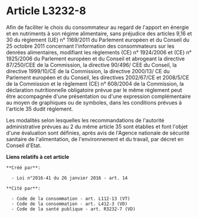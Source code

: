 # Article L3232-8

Afin de faciliter le choix du consommateur au regard de l'apport en énergie et en nutriments à son régime alimentaire, sans
préjudice des articles 9,16 et 30 du règlement (UE) n° 1169/2011 du Parlement européen et du Conseil du 25 octobre 2011
concernant l'information des consommateurs sur les denrées alimentaires, modifiant les règlements (CE) n° 1924/2006 et (CE)
n° 1925/2006 du Parlement européen et du Conseil et abrogeant la directive 87/250/CEE de la Commission, la directive 90/496/
CEE du Conseil, la directive 1999/10/CE de la Commission, la directive 2000/13/ CE du Parlement européen et du Conseil, les
directives 2002/67/CE et 2008/5/CE de la Commission et le règlement (CE) n° 608/2004 de la Commission, la déclaration
nutritionnelle obligatoire prévue par le même règlement peut être accompagnée d'une présentation ou d'une expression
complémentaire au moyen de graphiques ou de symboles, dans les conditions prévues à l'article 35 dudit règlement. 

Les modalités selon lesquelles les recommandations de l'autorité administrative prévues au 2 du même article 35 sont établies
et font l'objet d'une évaluation sont définies, après avis de l'Agence nationale de sécurité sanitaire de l'alimentation, de
l'environnement et du travail, par décret en Conseil d'Etat.

**Liens relatifs à cet article**

	**Créé par**:

	  - Loi n°2016-41 du 26 janvier 2016 - art. 14

	**Cité par**:

	  - Code de la consommation - art. L112-13 (VT)
	  - Code de la consommation - art. L412-3 (VD)
	  - Code de la santé publique - art. R3232-7 (VD)
